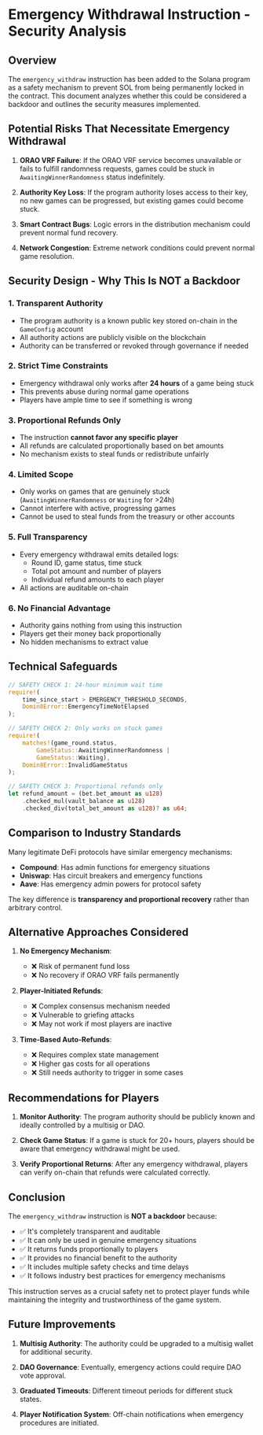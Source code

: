 # Emergency Withdrawal Instruction - Security Analysis

## Overview

The `emergency_withdraw` instruction has been added to the Solana program as a safety mechanism to prevent SOL from being permanently locked in the contract. This document analyzes whether this could be considered a backdoor and outlines the security measures implemented.

## Potential Risks That Necessitate Emergency Withdrawal

1. **ORAO VRF Failure**: If the ORAO VRF service becomes unavailable or fails to fulfill randomness requests, games could be stuck in `AwaitingWinnerRandomness` status indefinitely.

2. **Authority Key Loss**: If the program authority loses access to their key, no new games can be progressed, but existing games could become stuck.

3. **Smart Contract Bugs**: Logic errors in the distribution mechanism could prevent normal fund recovery.

4. **Network Congestion**: Extreme network conditions could prevent normal game resolution.

## Security Design - Why This Is NOT a Backdoor

### 1. **Transparent Authority**
- The program authority is a known public key stored on-chain in the `GameConfig` account
- All authority actions are publicly visible on the blockchain
- Authority can be transferred or revoked through governance if needed

### 2. **Strict Time Constraints**
- Emergency withdrawal only works after **24 hours** of a game being stuck
- This prevents abuse during normal game operations
- Players have ample time to see if something is wrong

### 3. **Proportional Refunds Only**
- The instruction **cannot favor any specific player**
- All refunds are calculated proportionally based on bet amounts
- No mechanism exists to steal funds or redistribute unfairly

### 4. **Limited Scope**
- Only works on games that are genuinely stuck (`AwaitingWinnerRandomness` or `Waiting` for >24h)
- Cannot interfere with active, progressing games
- Cannot be used to steal funds from the treasury or other accounts

### 5. **Full Transparency**
- Every emergency withdrawal emits detailed logs:
  - Round ID, game status, time stuck
  - Total pot amount and number of players
  - Individual refund amounts to each player
- All actions are auditable on-chain

### 6. **No Financial Advantage**
- Authority gains nothing from using this instruction
- Players get their money back proportionally
- No hidden mechanisms to extract value

## Technical Safeguards

```rust
// SAFETY CHECK 1: 24-hour minimum wait time
require!(
    time_since_start > EMERGENCY_THRESHOLD_SECONDS,
    Domin8Error::EmergencyTimeNotElapsed
);

// SAFETY CHECK 2: Only works on stuck games
require!(
    matches!(game_round.status, 
        GameStatus::AwaitingWinnerRandomness | 
        GameStatus::Waiting),
    Domin8Error::InvalidGameStatus
);

// SAFETY CHECK 3: Proportional refunds only
let refund_amount = (bet.bet_amount as u128)
    .checked_mul(vault_balance as u128)
    .checked_div(total_bet_amount as u128)? as u64;
```

## Comparison to Industry Standards

Many legitimate DeFi protocols have similar emergency mechanisms:
- **Compound**: Has admin functions for emergency situations
- **Uniswap**: Has circuit breakers and emergency functions  
- **Aave**: Has emergency admin powers for protocol safety

The key difference is **transparency and proportional recovery** rather than arbitrary control.

## Alternative Approaches Considered

1. **No Emergency Mechanism**: 
   - ❌ Risk of permanent fund loss
   - ❌ No recovery if ORAO VRF fails permanently

2. **Player-Initiated Refunds**:
   - ❌ Complex consensus mechanism needed
   - ❌ Vulnerable to griefing attacks
   - ❌ May not work if most players are inactive

3. **Time-Based Auto-Refunds**:
   - ❌ Requires complex state management
   - ❌ Higher gas costs for all operations
   - ❌ Still needs authority to trigger in some cases

## Recommendations for Players

1. **Monitor Authority**: The program authority should be publicly known and ideally controlled by a multisig or DAO.

2. **Check Game Status**: If a game is stuck for 20+ hours, players should be aware that emergency withdrawal might be used.

3. **Verify Proportional Returns**: After any emergency withdrawal, players can verify on-chain that refunds were calculated correctly.

## Conclusion

The `emergency_withdraw` instruction is **NOT a backdoor** because:

- ✅ It's completely transparent and auditable
- ✅ It can only be used in genuine emergency situations
- ✅ It returns funds proportionally to players
- ✅ It provides no financial benefit to the authority
- ✅ It includes multiple safety checks and time delays
- ✅ It follows industry best practices for emergency mechanisms

This instruction serves as a crucial safety net to protect player funds while maintaining the integrity and trustworthiness of the game system.

## Future Improvements

1. **Multisig Authority**: The authority could be upgraded to a multisig wallet for additional security.

2. **DAO Governance**: Eventually, emergency actions could require DAO vote approval.

3. **Graduated Timeouts**: Different timeout periods for different stuck states.

4. **Player Notification System**: Off-chain notifications when emergency procedures are initiated.